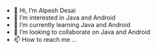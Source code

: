 - 👋 Hi, I’m Alpesh Desai
- 👀 I’m interested in Java and Android
- 🌱 I’m currently learning Java and Android
- 💞️ I’m looking to collaborate on Java and Android
- 📫 How to reach me ...

<!---
alpesh-gnu/alpesh-gnu is a ✨ special ✨ repository because its `README.md` (this file) appears on your GitHub profile.
You can click the Preview link to take a look at your changes.
--->
